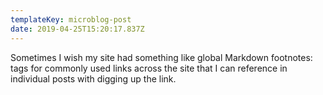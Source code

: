 ```yaml
---
templateKey: microblog-post
date: 2019-04-25T15:20:17.837Z
---
```


Sometimes I wish my site had something like global Markdown footnotes: tags for commonly used links across the site that I can reference in individual posts with digging up the link.

